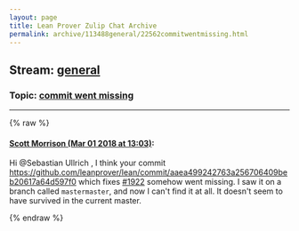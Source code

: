 ```yaml
---
layout: page
title: Lean Prover Zulip Chat Archive 
permalink: archive/113488general/22562commitwentmissing.html
---
```


## Stream: [general](index.html)
### Topic: [commit went missing](22562commitwentmissing.html)

---


{% raw %}
#### [ Scott Morrison (Mar 01 2018 at 13:03)](https://leanprover.zulipchat.com/#narrow/stream/113488-general/topic/commit%20went%20missing/near/123135054):
<p>Hi <span class="user-mention" data-user-email="sebasti@nullri.ch" data-user-id="110024">@Sebastian Ullrich</span> , I think your commit <a href="https://github.com/leanprover/lean/commit/aaea499242763a256706409beb20617a64d597f0" target="_blank" title="https://github.com/leanprover/lean/commit/aaea499242763a256706409beb20617a64d597f0">https://github.com/leanprover/lean/commit/aaea499242763a256706409beb20617a64d597f0</a> which fixes <a href="https://github.com/leanprover/lean/issues/1922" target="_blank" title="https://github.com/leanprover/lean/issues/1922">#1922</a> somehow went missing. I saw it on a branch called <code>mastermaster</code>, and now I can't find it at all. It doesn't seem to have survived in the current master.</p>


{% endraw %}
